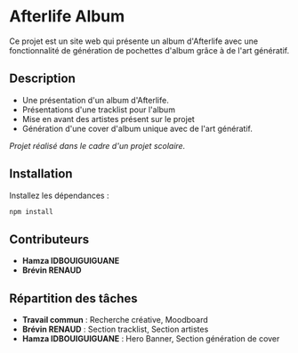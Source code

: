 # Afterlife Album

Ce projet est un site web qui présente un album d'Afterlife avec une fonctionnalité de génération de pochettes d'album grâce à de l'art génératif.

## Description

- Une présentation d'un album d'Afterlife.
- Présentations d'une tracklist pour l'album
- Mise en avant des artistes présent sur le projet
- Génération d'une cover d'album unique avec de l'art génératif.

*Projet réalisé dans le cadre d'un projet scolaire.*

## Installation

Installez les dépendances :
   ```bash
   npm install
   ```

## Contributeurs

- **Hamza IDBOUIGUIGUANE**
- **Brévin RENAUD**

## Répartition des tâches

- **Travail commun** : Recherche créative, Moodboard
- **Brévin RENAUD** : Section tracklist, Section artistes
- **Hamza IDBOUIGUIGUANE** : Hero Banner, Section génération de cover
